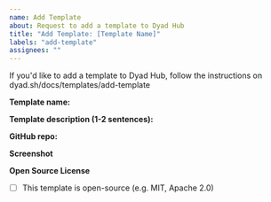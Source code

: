 ```yaml
---
name: Add Template
about: Request to add a template to Dyad Hub
title: "Add Template: [Template Name]"
labels: "add-template"
assignees: ""
---
```


If you'd like to add a template to Dyad Hub, follow the instructions on dyad.sh/docs/templates/add-template

**Template name:**

**Template description (1-2 sentences):**

**GitHub repo:**

**Screenshot**

<!-- Please attach a screenshot of your template in action -->

**Open Source License**

- [ ] This template is open-source (e.g. MIT, Apache 2.0)
